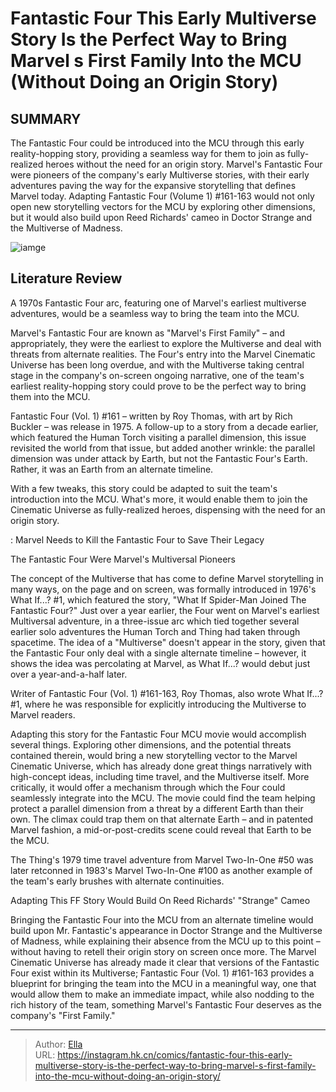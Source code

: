 # Fantastic Four This Early Multiverse Story Is the Perfect Way to Bring Marvel s First Family Into the MCU (Without Doing an Origin Story)


## SUMMARY 



  The Fantastic Four could be introduced into the MCU through this early reality-hopping story, providing a seamless way for them to join as fully-realized heroes without the need for an origin story.   Marvel&#39;s Fantastic Four were pioneers of the company&#39;s early Multiverse stories, with their early adventures paving the way for the expansive storytelling that defines Marvel today.   Adapting Fantastic Four (Volume 1) #161-163 would not only open new storytelling vectors for the MCU by exploring other dimensions, but it would also build upon Reed Richards&#39; cameo in Doctor Strange and the Multiverse of Madness.   

![iamge](https://static1.srcdn.com/wordpress/wp-content/uploads/2023/09/john-krasinski-as-reed-richards-in-mcu-s-doctor-strange-in-the-multiverse-of-madness.png)

## Literature Review

A 1970s Fantastic Four arc, featuring one of Marvel&#39;s earliest multiverse adventures, would be a seamless way to bring the team into the MCU.




Marvel&#39;s Fantastic Four are known as &#34;Marvel&#39;s First Family&#34; – and appropriately, they were the earliest to explore the Multiverse and deal with threats from alternate realities. The Four&#39;s entry into the Marvel Cinematic Universe has been long overdue, and with the Multiverse taking central stage in the company&#39;s on-screen ongoing narrative, one of the team&#39;s earliest reality-hopping story could prove to be the perfect way to bring them into the MCU.




Fantastic Four (Vol. 1) #161 – written by Roy Thomas, with art by Rich Buckler – was release in 1975. A follow-up to a story from a decade earlier, which featured the Human Torch visiting a parallel dimension, this issue revisited the world from that issue, but added another wrinkle: the parallel dimension was under attack by Earth, but not the Fantastic Four&#39;s Earth. Rather, it was an Earth from an alternate timeline.



          

With a few tweaks, this story could be adapted to suit the team&#39;s introduction into the MCU. What&#39;s more, it would enable them to join the Cinematic Universe as fully-realized heroes, dispensing with the need for an origin story.

 : Marvel Needs to Kill the Fantastic Four to Save Their Legacy


 The Fantastic Four Were Marvel&#39;s Multiversal Pioneers 
         




The concept of the Multiverse that has come to define Marvel storytelling in many ways, on the page and on screen, was formally introduced in 1976&#39;s What If...? #1, which featured the story, &#34;What If Spider-Man Joined The Fantastic Four?&#34; Just over a year earlier, the Four went on Marvel&#39;s earliest Multiversal adventure, in a three-issue arc which tied together several earlier solo adventures the Human Torch and Thing had taken through spacetime. The idea of a &#34;Multiverse&#34; doesn&#39;t appear in the story, given that the Fantastic Four only deal with a single alternate timeline – however, it shows the idea was percolating at Marvel, as What If...? would debut just over a year-and-a-half later.



Writer of Fantastic Four (Vol. 1) #161-163, Roy Thomas, also wrote What If...? #1, where he was responsible for explicitly introducing the Multiverse to Marvel readers.




Adapting this story for the Fantastic Four MCU movie would accomplish several things. Exploring other dimensions, and the potential threats contained therein, would bring a new storytelling vector to the Marvel Cinematic Universe, which has already done great things narratively with high-concept ideas, including time travel, and the Multiverse itself. More critically, it would offer a mechanism through which the Four could seamlessly integrate into the MCU. The movie could find the team helping protect a parallel dimension from a threat by a different Earth than their own. The climax could trap them on that alternate Earth – and in patented Marvel fashion, a mid-or-post-credits scene could reveal that Earth to be the MCU.






The Thing&#39;s 1979 time travel adventure from Marvel Two-In-One #50 was later retconned in 1983&#39;s Marvel Two-In-One #100 as another example of the team&#39;s early brushes with alternate continuities.






 Adapting This FF Story Would Build On Reed Richards&#39; &#34;Strange&#34; Cameo 
          

Bringing the Fantastic Four into the MCU from an alternate timeline would build upon Mr. Fantastic&#39;s appearance in Doctor Strange and the Multiverse of Madness, while explaining their absence from the MCU up to this point – without having to retell their origin story on screen once more. The Marvel Cinematic Universe has already made it clear that versions of the Fantastic Four exist within its Multiverse; Fantastic Four (Vol. 1) #161-163 provides a blueprint for bringing the team into the MCU in a meaningful way, one that would allow them to make an immediate impact, while also nodding to the rich history of the team, something Marvel&#39;s Fantastic Four deserves as the company&#39;s &#34;First Family.&#34;






---

> Author: [Ella](https://instagram.hk.cn/)  
> URL: https://instagram.hk.cn/comics/fantastic-four-this-early-multiverse-story-is-the-perfect-way-to-bring-marvel-s-first-family-into-the-mcu-without-doing-an-origin-story/  

